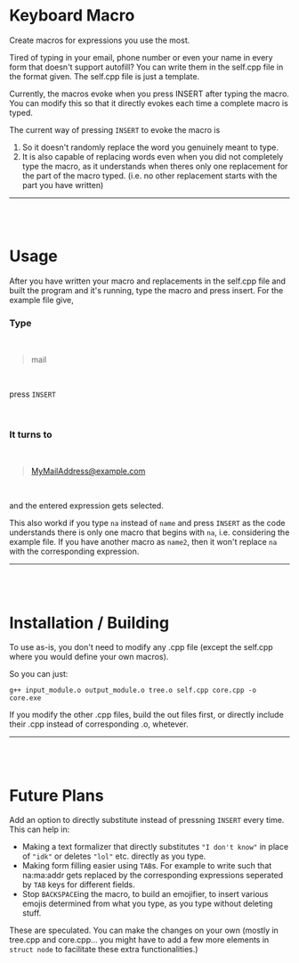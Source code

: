 # Keyboard Macro

Create macros for expressions you use the most.

Tired of typing in your email, phone number or even your name in every form that doesn't support autofill? You can write them in the self.cpp file in the format given. The self.cpp file is just a template.

Currently, the macros evoke when you press INSERT after typing the macro. You can modify this so that it directly evokes each time a complete macro is typed.

The current way of pressing `INSERT` to evoke the macro is
1. So it doesn't randomly replace the word you genuinely meant to type.
2. It is also capable of replacing words even when you did not completely type the macro, as it understands when theres only one replacement for the part of the macro typed. (i.e. no other replacement starts with the part you have written) 

---

<br><br>

# Usage
After you have written your macro and replacements in the self.cpp file and built the program and it's running, type the macro and press insert. For the example file give,

### Type

<br>

> mail

<br>

press `INSERT`

<br>

### It turns to 

<br>

> MyMailAddress@example.com

<br>

and the entered expression gets selected.

This also workd if you type `na` instead of `name` and press `INSERT` as the code understands there is only one macro that begins with `na`, i.e. considering the example file. If you have another macro as `name2`, then it won't replace `na` with the corresponding expression.

---

<br><br>

# Installation / Building

To use as-is, you don't need to modify any .cpp file (except the self.cpp where you would define your own macros).

So you can just:

```
g++ input_module.o output_module.o tree.o self.cpp core.cpp -o core.exe
```

If you modify the other .cpp files, build the out files first, or directly include their .cpp instead of corresponding .o, whetever.

---

<br><br>

# Future Plans

Add an option to directly substitute instead of pressning `INSERT` every time. This can help in:

- Making a text formalizer that directly substitutes `"I don't know"` in place of `"idk"` or deletes `"lol"` etc. directly as you type.
- Making form filling easier using `TAB`s. For example to write such that na:ma:addr gets replaced by the corresponding expressions seperated by `TAB` keys for different fields.
- Stop `BACKSPACE`ing the macro, to build an emojifier, to insert various emojis determined from what you type, as you type without deleting stuff.

These are speculated. You can make the changes on your own (mostly in tree.cpp and core.cpp... you might have to add a few more elements in `struct node` to facilitate these extra functionalities.)